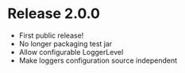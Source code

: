 # Release 2.0.0
 - First public release!
 - No longer packaging test jar
 - Allow configurable LoggerLevel
 - Make loggers configuration source independent
 